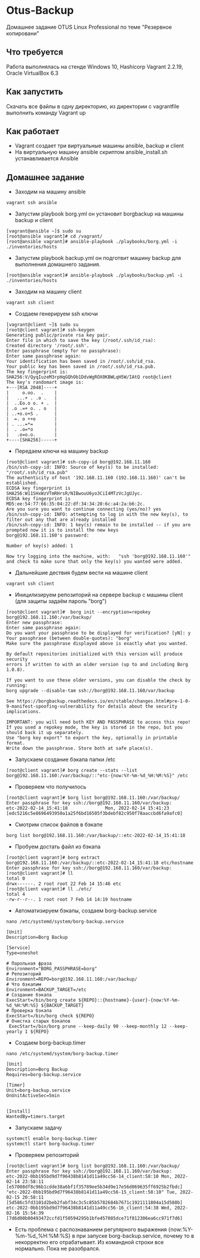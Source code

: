 # Otus-Backup
Домашнее задание OTUS Linux Professional по теме "Резервное копировани"

## Что требуется
Работа выполнялась на стенде Windows 10, Hashicorp Vagrant 2.2.19, Oracle VirtualBox 6.3

## Как запустить
Скачать все файлы в одну директорию, из директории с vagrantfile выполнить команду Vagrant up

## Как работает

* Vagrant создает три виртуальные машины ansible, backup и client
* На виртуальную машину ansible скриптом ansible_install.sh устанавливается Ansible 

 
## Домашнее задание
* Заходим на машину ansible
```
vagrant ssh ansible 
```
* Запустим playbook borg.yml он устaновит borgbackup на машины backup и client
```
[vagrant@ansible ~]$ sudo su
[root@ansible vagrant]# cd /vagrant/
[root@ansible vagrant]# ansible-playbook ./playbooks/borg.yml -i ./inventories/hosts 
```
* Запустим playbook backup.yml он подготвит машину backup для выполнения домашнего задания. 
```
[root@ansible vagrant]# ansible-playbook ./playbooks/backup.yml -i ./inventories/hosts
```
* Заходим на машину client
```
vagrant ssh client
```
* Создаем генерируем ssh ключи 
```
[vagrant@client ~]$ sudo su
[root@client vagrant]# ssh-keygen
Generating public/private rsa key pair.
Enter file in which to save the key (/root/.ssh/id_rsa): 
Created directory '/root/.ssh'.
Enter passphrase (empty for no passphrase):
Enter same passphrase again:
Your identification has been saved in /root/.ssh/id_rsa.
Your public key has been saved in /root/.ssh/id_rsa.pub.
The key fingerprint is:
SHA256:V/QyqIuzeM3rpHqGQhOb1DdvWgROX0KBWLqH5W/IAtQ root@client
The key's randomart image is:
+---[RSA 2048]----+
|     o.oo.  .    |
|   ...+ . .o .   |
|  ..Eo.o o. + .  |
| .o .=+ o. . o   |
| ..+o.o+S .      |
|  =. o ++o       |
| . ...=*=        |
|  . .o=*o        |
|   .o=o.o.       |
+----[SHA256]-----+
```
* Передаем ключи на машину backup
```
[root@client vagrant]# ssh-copy-id borg@192.168.11.160
/bin/ssh-copy-id: INFO: Source of key(s) to be installed: "/root/.ssh/id_rsa.pub"
The authenticity of host '192.168.11.160 (192.168.11.160)' can't be established.
ECDSA key fingerprint is SHA256:W11SHxWzVTmRHrsR/NIBwouU6yo3CiI4MTzVcJgUJyc.
ECDSA key fingerprint is MD5:ee:54:77:66:35:04:22:df:34:34:20:6c:a4:2a:b6:2c.
Are you sure you want to continue connecting (yes/no)? yes
/bin/ssh-copy-id: INFO: attempting to log in with the new key(s), to filter out any that are already installed
/bin/ssh-copy-id: INFO: 1 key(s) remain to be installed -- if you are prompted now it is to install the new keys
borg@192.168.11.160's password: 

Number of key(s) added: 1

Now try logging into the machine, with:   "ssh 'borg@192.168.11.160'"
and check to make sure that only the key(s) you wanted were added.
``` 
* Дальнейшие дествия будем вести на машине client
```
vagrant ssh client
```
* Иницилизируем репозиторий на сервере backup с машины client (для защиты задаём пароль "borg")
```
[root@client vagrant]#  borg init --encryption=repokey borg@192.168.11.160:/var/backup/
Enter new passphrase: 
Enter same passphrase again:
Do you want your passphrase to be displayed for verification? [yN]: y
Your passphrase (between double-quotes): "borg"
Make sure the passphrase displayed above is exactly what you wanted.

By default repositories initialized with this version will produce security
errors if written to with an older version (up to and including Borg 1.0.8).

If you want to use these older versions, you can disable the check by running:
borg upgrade --disable-tam ssh://borg@192.168.11.160/var/backup

See https://borgbackup.readthedocs.io/en/stable/changes.html#pre-1-0-9-manifest-spoofing-vulnerability for details about the security implications.

IMPORTANT: you will need both KEY AND PASSPHRASE to access this repo!
If you used a repokey mode, the key is stored in the repo, but you should back it up separately.
Use "borg key export" to export the key, optionally in printable format.
Write down the passphrase. Store both at safe place(s).
```
* Запускаем создание бэкапа папки /etc
```
[root@client vagrant]# borg create --stats --list borg@192.168.11.160:/var/backup/::"etc-{now:%Y-%m-%d_%H:%M:%S}" /etc
```
* Проверяем что получилось
```
[root@client vagrant]# borg list borg@192.168.11.160:/var/backup/
Enter passphrase for key ssh://borg@192.168.11.160/var/backup: 
etc-2022-02-14_15:41:18              Mon, 2022-02-14 15:41:23 [edc5216c5e8696493950a1a25f6bd16505f3bdebf82c950f78aaccbd6fa9afc0]
```
* Смотрим список файлов в бэкапе
```
borg list borg@192.168.11.160:/var/backup/::etc-2022-02-14_15:41:18
```
* Пробуем достать файл из бэкапа
```
[root@client vagrant]# borg extract borg@192.168.11.160:/var/backup/::etc-2022-02-14_15:41:18 etc/hostname
Enter passphrase for key ssh://borg@192.168.11.160/var/backup: 
[root@client vagrant]# ll
total 0
drwx------. 2 root root 22 Feb 14 15:46 etc
[root@client vagrant]# ll ./etc/
total 4
-rw-r--r--. 1 root root 7 Feb 14 14:19 hostname
```
* Автоматизируем бэкапы, создаем borg-backup.service
```
nano /etc/systemd/system/borg-backup.service
```
```
[Unit]
Description=Borg Backup

[Service]
Type=oneshot

# Парольная фраза
Environment="BORG_PASSPHRASE=borg"
# Репозиторий
Environment=REPO=borg@192.168.11.160:/var/backup/
# Что бэкапим
Environment=BACKUP_TARGET=/etc
# Создание бэкапа
ExecStart=/bin/borg create ${REPO}::{hostname}-{user}-{now:%Y-%m-%d_%H:%M:%S} ${BACKUP_TARGET}
# Проверка бэкапа
ExecStart=/bin/borg check ${REPO}
# Очистка старых бэкапов             
 ExecStart=/bin/borg prune --keep-daily 90 --keep-monthly 12 --keep-yearly 1 ${REPO}
```
* Создаем borg-backup.timer
```
nano /etc/systemd/system/borg-backup.timer 
```
```
[Unit]
Description=Borg Backup
Requires=borg-backup.service

[Timer]
Unit=borg-backup.service
OnUnitActiveSec=5min


[Install]
WantedBy=timers.target
```
* Запускаем задачу
```
systemctl enable borg-backup.timer
systemctl start borg-backup.timer
```
* Проверяем репозиторий
```
[root@client vagrant]# borg list borg@192.168.11.160:/var/backup/
Enter passphrase for key ssh://borg@192.168.11.160/var/backup: 
etc-2022-0bb195bd9d7f96438b8141d11a49cc56-14_client:58:10 Mon, 2022-02-14 23:58:11 [e57008df8c96b1cdde38a6bf1f35789ee5b34d9e17e56d069635ff6925b2fbdc]
"etc-2022-0bb195bd9d7f96438b8141d11a49cc56-15_client:58:10" Tue, 2022-02-15 20:58:11 [5d586c5fd3101d2beb2fabf34c3c5c85b5782684b7671c1921111804a15d580b]
etc-2022-0bb195bd9d7f96438b8141d11a49cc56-16_client:54:38 Wed, 2022-02-16 15:54:39 [7d6d00b00493472ccfd1f50594295b1bfe457085dce71f812306ea6cc971f7d6]
```
* Есть проблема с распознаванием регулярного выражения {now:%Y-%m-%d_%H:%M:%S} в при запуске borg-backup.service, почему то в некорректно его отрабатывает. Из командной строки все нормально. Пока не разобрался.
